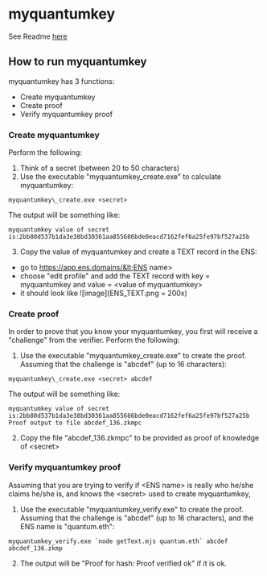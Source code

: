 # myquantumkey

See Readme [here](../README.md)

## How to run myquantumkey 

myquantumkey has 3 functions:
- Create myquantumkey 
- Create proof 
- Verify myquantumkey proof 

### Create myquantumkey

Perform the following:

1. Think of a secret (between 20 to 50 characters)
2. Use the executable "myquantumkey\_create.exe" to calculate myquantumkey: 

```
myquantumkey\_create.exe <secret>
```

The output will be something like:

```
myquantumkey value of secret is:2bb80d537b1da3e38bd30361aa855686bde0eacd7162fef6a25fe97bf527a25b
```

3. Copy the value of myquantumkey and create a TEXT record in the ENS:
 - go to https://app.ens.domains/&lt;ENS name&gt; 
 - choose "edit profile" and add the TEXT record with key = myquantumkey and value = &lt;value of myquantumkey&gt;
 - it should look like ![image](ENS_TEXT.png = 200x)

### Create proof

In order to prove that you know your myquantumkey, you first will receive a "challenge" from the verifier. Perform the following:

1. Use the executable "myquantumkey\_create.exe" to create the proof. Assuming that the challenge is "abcdef" (up to 16 characters): 

```
myquantumkey\_create.exe <secret> abcdef
```

The output will be something like:

```
myquantumkey value of secret is:2bb80d537b1da3e38bd30361aa855686bde0eacd7162fef6a25fe97bf527a25b
Proof output to file abcdef_136.zkmpc
```

2. Copy the file "abcdef\_136.zkmpc" to be provided as proof of knowledge of &lt;secret&gt;

### Verify myquantumkey proof

Assuming that you are trying to verify if &lt;ENS name&gt; is really who he/she claims he/she is, and knows the &lt;secret&gt; used to create myquantumkey,

1. Use the executable "myquantumkey\_verify.exe" to create the proof. Assuming that the challenge is "abcdef" (up to 16 characters), and the ENS name is "quantum.eth": 

```
myquantumkey_verify.exe `node getText.mjs quantum.eth` abcdef abcdef_136.zkmp
```

2. The output will be "Proof for hash: Proof verified ok" if it is ok.


